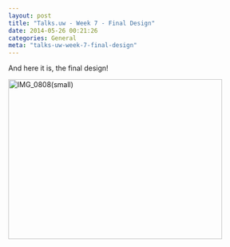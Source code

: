 ```yaml
---
layout: post
title: "Talks.uw - Week 7 - Final Design"
date: 2014-05-26 00:21:26
categories: General
meta: "talks-uw-week-7-final-design"
---
```


And here it is, the final design!

<a href="/_post_images/2014/05/IMG_0808small.jpg"><img class="alignnone size-full wp-image-4243" alt="IMG_0808(small)" src="/_post_images/2014/05/IMG_0808small.jpg" width="428" height="320" /></a>
